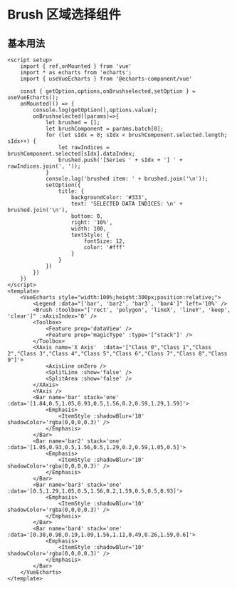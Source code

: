 # Brush 区域选择组件

<script setup>
  import { ref,onMounted } from 'vue'
  import * as echarts from 'echarts';
  import { useVueEcharts } from '@echarts-component/vue'

    const data =[]

    const { getOption,options,onBrushselected,setOption } = useVueEcharts();
    onMounted(() => {
        console.log(getOption(),options.value);
        onBrushselected((params)=>{
            let brushed = [];
            let brushComponent = params.batch[0];
            for (let sIdx = 0; sIdx < brushComponent.selected.length; sIdx++) {
                let rawIndices = brushComponent.selected[sIdx].dataIndex;
                brushed.push('[Series ' + sIdx + '] ' + rawIndices.join(', '));
            }
            console.log('brushed item: ' + brushed.join('\n'));
            setOption({
                title: {
                    backgroundColor: '#333',
                    text: 'SELECTED DATA INDICES: \n' + brushed.join('\n'),
                    bottom: 0,
                    right: '10%',
                    width: 100,
                    textStyle: {
                        fontSize: 12,
                        color: '#fff'
                    }
                }
            })
        })
    })
</script>

<VueEcharts style="width:100%;height:300px;position:relative;">
    <Legend :data="['bar', 'bar2', 'bar3', 'bar4']" left='10%' />
    <Brush :toolbox="['rect', 'polygon', 'lineX', 'lineY', 'keep', 'clear']" :xAxisIndex='0' />
    <Toolbox>
        <Feature prop='dataView' />
        <Feature prop='magicType' :type='["stack"]' />
    </Toolbox>
    <XAxis name='X Axis'  :data='["Class 0","Class 1","Class 2","Class 3","Class 4","Class 5","Class 6","Class 7","Class 8","Class 9"]'>
        <AxisLine onZero />
        <SplitLine :show='false' />
        <SplitArea :show='false' />
    </XAxis>
    <YAxis />
    <Bar name='bar' stack='one' :data='[1.84,0.5,1.05,0.93,0.5,1.56,0.2,0.59,1.29,1.59]'>
        <Emphasis>
            <ItemStyle :shadowBlur='10' shadowColor='rgba(0,0,0,0.3)' />
        </Emphasis>
    </Bar>
    <Bar name='bar2' stack='one' :data='[1.05,0.93,0.5,1.56,0.5,1.29,0.2,0.59,1.05,0.5]'>
        <Emphasis>
            <ItemStyle :shadowBlur='10' shadowColor='rgba(0,0,0,0.3)' />
        </Emphasis>
    </Bar>
    <Bar name='bar3' stack='one' :data='[0.5,1.29,1.05,0.5,1.56,0.2,1.59,0.5,0.5,0.93]'>
        <Emphasis>
            <ItemStyle :shadowBlur='10' shadowColor='rgba(0,0,0,0.3)' />
        </Emphasis>
    </Bar>
    <Bar name='bar4' stack='one' :data='[0.38,0.98,0.19,1.09,1.56,1.11,0.49,0.26,1.59,0.6]'>
        <Emphasis>
            <ItemStyle :shadowBlur='10' shadowColor='rgba(0,0,0,0.3)' />
        </Emphasis>
    </Bar>
</VueEcharts>

## 基本用法

```vue
<script setup>
    import { ref,onMounted } from 'vue'
    import * as echarts from 'echarts';
    import { useVueEcharts } from '@echarts-component/vue'

    const { getOption,options,onBrushselected,setOption } = useVueEcharts();
    onMounted(() => {
        console.log(getOption(),options.value);
        onBrushselected((params)=>{
            let brushed = [];
            let brushComponent = params.batch[0];
            for (let sIdx = 0; sIdx < brushComponent.selected.length; sIdx++) {
                let rawIndices = brushComponent.selected[sIdx].dataIndex;
                brushed.push('[Series ' + sIdx + '] ' + rawIndices.join(', '));
            }
            console.log('brushed item: ' + brushed.join('\n'));
            setOption({
                title: {
                    backgroundColor: '#333',
                    text: 'SELECTED DATA INDICES: \n' + brushed.join('\n'),
                    bottom: 0,
                    right: '10%',
                    width: 100,
                    textStyle: {
                        fontSize: 12,
                        color: '#fff'
                    }
                }
            })
        })
    })
</script>
<template>
    <VueEcharts style="width:100%;height:300px;position:relative;">
        <Legend :data="['bar', 'bar2', 'bar3', 'bar4']" left='10%' />
        <Brush :toolbox="['rect', 'polygon', 'lineX', 'lineY', 'keep', 'clear']" :xAxisIndex='0' />
        <Toolbox>
            <Feature prop='dataView' />
            <Feature prop='magicType' :type='["stack"]' />
        </Toolbox>
        <XAxis name='X Axis'  :data='["Class 0","Class 1","Class 2","Class 3","Class 4","Class 5","Class 6","Class 7","Class 8","Class 9"]'>
            <AxisLine onZero />
            <SplitLine :show='false' />
            <SplitArea :show='false' />
        </XAxis>
        <YAxis />
        <Bar name='bar' stack='one' :data='[1.84,0.5,1.05,0.93,0.5,1.56,0.2,0.59,1.29,1.59]'>
            <Emphasis>
                <ItemStyle :shadowBlur='10' shadowColor='rgba(0,0,0,0.3)' />
            </Emphasis>
        </Bar>
        <Bar name='bar2' stack='one' :data='[1.05,0.93,0.5,1.56,0.5,1.29,0.2,0.59,1.05,0.5]'>
            <Emphasis>
                <ItemStyle :shadowBlur='10' shadowColor='rgba(0,0,0,0.3)' />
            </Emphasis>
        </Bar>
        <Bar name='bar3' stack='one' :data='[0.5,1.29,1.05,0.5,1.56,0.2,1.59,0.5,0.5,0.93]'>
            <Emphasis>
                <ItemStyle :shadowBlur='10' shadowColor='rgba(0,0,0,0.3)' />
            </Emphasis>
        </Bar>
        <Bar name='bar4' stack='one' :data='[0.38,0.98,0.19,1.09,1.56,1.11,0.49,0.26,1.59,0.6]'>
            <Emphasis>
                <ItemStyle :shadowBlur='10' shadowColor='rgba(0,0,0,0.3)' />
            </Emphasis>
        </Bar>
    </VueEcharts>
</template>
```

